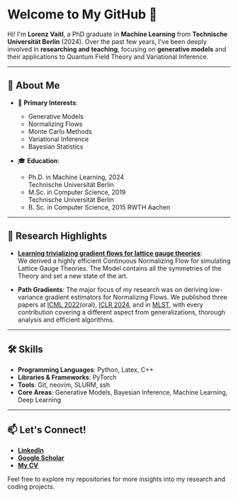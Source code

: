 # Welcome to My GitHub 👋

Hi! I'm **Lorenz Vaitl**, a PhD graduate in **Machine Learning** from **Technische Universität Berlin** (2024). Over the past few years, I've been deeply involved in **researching and teaching**, focusing on **generative models** and their applications to Quantum Field Theory and Variational Inference.

---

## 🚀 About Me  
- 🌟 **Primary Interests**:  
  - Generative Models  
  - Normalizing Flows  
  - Monte Carlo Methods  
  - Variational Inference  
  - Bayesian Statistics  

- 🎓 **Education**:  
  - Ph.D. in Machine Learning, 2024  
    Technische Universität Berlin  
  - M.Sc. in Computer Science, 2019  
    Technische Universität Berlin
  - B. Sc. in Computer Science, 2015
    RWTH Aachen

---

## 🔬 Research Highlights  

- **[Learning trivializing gradient flows for lattice gauge theories](https://journals.aps.org/prd/abstract/10.1103/PhysRevD.107.L051504)**:  
  We derived a highly efficient Continuous Normalizing Flow for simulating Lattice Gauge Theories. The Model contains all the symmetries of the Theory and set a new state of the art.  

- **Path Gradients**:
  The major focus of my research was on deriving low-variance gradient estimators for Normalizing Flows. We published three papers at [ICML 2022](https://proceedings.mlr.press/v162/vaitl22a.html)(oral), [ICLR 2024](https://openreview.net/forum?id=zlkXLb3wpF&noteId=S0GjQTr3qO), and in [MLST](https://iopscience.iop.org/article/10.1088/2632-2153/ac9455/meta), with every contribution covering a different aspect from generalizations, thorough analysis and efficient algorithms.


---

## 🛠️ Skills  
- **Programming Languages**: Python, Latex, C++
- **Libraries & Frameworks**: PyTorch
- **Tools**: Git, neovim, SLURM, ssh
- **Core Areas**: Generative Models, Bayesian Inference, Machine Learning, Deep Learning  

---

## 📫 Let's Connect!  
- **[LinkedIn](https://www.linkedin.com/in/lorenz-vaitl/)**  
- **[Google Scholar](https://scholar.google.de/citations?user=ipYrOMEAAAAJ)**
- **[My CV](https://github.com/lenz3000/lenz3000/main/CV2025.pdf)**  


Feel free to explore my repositories for more insights into my research and coding projects.
